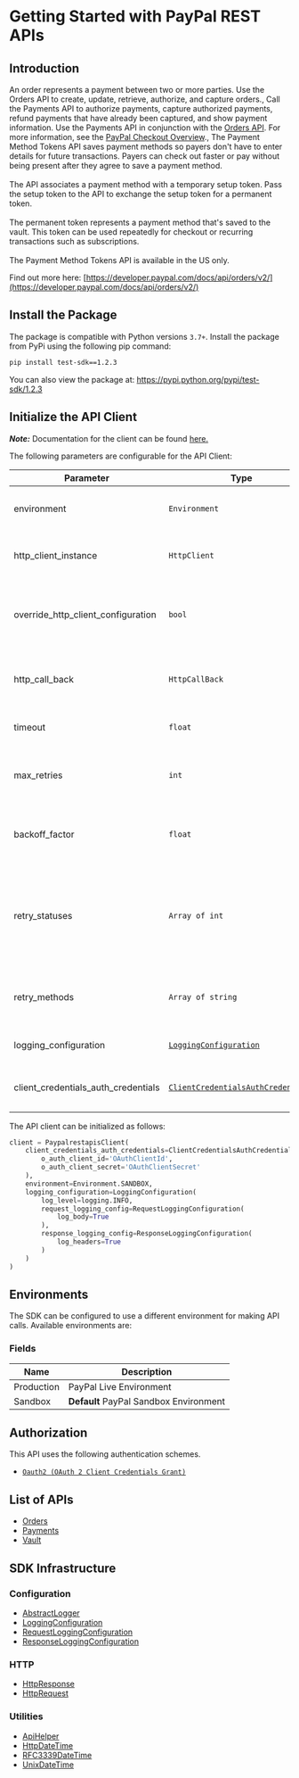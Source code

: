 
# Getting Started with PayPal REST APIs

## Introduction

An order represents a payment between two or more parties. Use the Orders API to create, update, retrieve, authorize, and capture orders., Call the Payments API to authorize payments, capture authorized payments, refund payments that have already been captured, and show payment information. Use the Payments API in conjunction with the <a href="/docs/api/orders/v2/">Orders API</a>. For more information, see the <a href="/docs/checkout/">PayPal Checkout Overview</a>., The Payment Method Tokens API saves payment methods so payers don't have to enter details for future transactions. Payers can check out faster or pay without being present after they agree to save a payment method.<br><br>The API associates a payment method with a temporary setup token. Pass the setup token to the API to exchange the setup token for a permanent token.<br><br>The permanent token represents a payment method that's saved to the vault. This token can be used repeatedly for checkout or recurring transactions such as subscriptions.<br><br>The Payment Method Tokens API is available in the US only.

Find out more here: [https://developer.paypal.com/docs/api/orders/v2/](https://developer.paypal.com/docs/api/orders/v2/)

## Install the Package

The package is compatible with Python versions `3.7+`.
Install the package from PyPi using the following pip command:

```bash
pip install test-sdk==1.2.3
```

You can also view the package at:
https://pypi.python.org/pypi/test-sdk/1.2.3

## Initialize the API Client

**_Note:_** Documentation for the client can be found [here.](https://www.github.com/tahaali2000/test-python-sdk/tree/1.2.3/doc/client.md)

The following parameters are configurable for the API Client:

| Parameter | Type | Description |
|  --- | --- | --- |
| environment | `Environment` | The API environment. <br> **Default: `Environment.SANDBOX`** |
| http_client_instance | `HttpClient` | The Http Client passed from the sdk user for making requests |
| override_http_client_configuration | `bool` | The value which determines to override properties of the passed Http Client from the sdk user |
| http_call_back | `HttpCallBack` | The callback value that is invoked before and after an HTTP call is made to an endpoint |
| timeout | `float` | The value to use for connection timeout. <br> **Default: 60** |
| max_retries | `int` | The number of times to retry an endpoint call if it fails. <br> **Default: 0** |
| backoff_factor | `float` | A backoff factor to apply between attempts after the second try. <br> **Default: 2** |
| retry_statuses | `Array of int` | The http statuses on which retry is to be done. <br> **Default: [408, 413, 429, 500, 502, 503, 504, 521, 522, 524, 408, 413, 429, 500, 502, 503, 504, 521, 522, 524]** |
| retry_methods | `Array of string` | The http methods on which retry is to be done. <br> **Default: ['GET', 'PUT', 'GET', 'PUT']** |
| logging_configuration | [`LoggingConfiguration`](https://www.github.com/tahaali2000/test-python-sdk/tree/1.2.3/doc/logging-configuration.md) | The SDK logging configuration for API calls |
| client_credentials_auth_credentials | [`ClientCredentialsAuthCredentials`](https://www.github.com/tahaali2000/test-python-sdk/tree/1.2.3/doc/auth/oauth-2-client-credentials-grant.md) | The credential object for OAuth 2 Client Credentials Grant |

The API client can be initialized as follows:

```python
client = PaypalrestapisClient(
    client_credentials_auth_credentials=ClientCredentialsAuthCredentials(
        o_auth_client_id='OAuthClientId',
        o_auth_client_secret='OAuthClientSecret'
    ),
    environment=Environment.SANDBOX,
    logging_configuration=LoggingConfiguration(
        log_level=logging.INFO,
        request_logging_config=RequestLoggingConfiguration(
            log_body=True
        ),
        response_logging_config=ResponseLoggingConfiguration(
            log_headers=True
        )
    )
)
```

## Environments

The SDK can be configured to use a different environment for making API calls. Available environments are:

### Fields

| Name | Description |
|  --- | --- |
| Production | PayPal Live Environment |
| Sandbox | **Default** PayPal Sandbox Environment |

## Authorization

This API uses the following authentication schemes.

* [`Oauth2 (OAuth 2 Client Credentials Grant)`](https://www.github.com/tahaali2000/test-python-sdk/tree/1.2.3/doc/auth/oauth-2-client-credentials-grant.md)

## List of APIs

* [Orders](https://www.github.com/tahaali2000/test-python-sdk/tree/1.2.3/doc/controllers/orders.md)
* [Payments](https://www.github.com/tahaali2000/test-python-sdk/tree/1.2.3/doc/controllers/payments.md)
* [Vault](https://www.github.com/tahaali2000/test-python-sdk/tree/1.2.3/doc/controllers/vault.md)

## SDK Infrastructure

### Configuration

* [AbstractLogger](https://www.github.com/tahaali2000/test-python-sdk/tree/1.2.3/doc/abstract-logger.md)
* [LoggingConfiguration](https://www.github.com/tahaali2000/test-python-sdk/tree/1.2.3/doc/logging-configuration.md)
* [RequestLoggingConfiguration](https://www.github.com/tahaali2000/test-python-sdk/tree/1.2.3/doc/request-logging-configuration.md)
* [ResponseLoggingConfiguration](https://www.github.com/tahaali2000/test-python-sdk/tree/1.2.3/doc/response-logging-configuration.md)

### HTTP

* [HttpResponse](https://www.github.com/tahaali2000/test-python-sdk/tree/1.2.3/doc/http-response.md)
* [HttpRequest](https://www.github.com/tahaali2000/test-python-sdk/tree/1.2.3/doc/http-request.md)

### Utilities

* [ApiHelper](https://www.github.com/tahaali2000/test-python-sdk/tree/1.2.3/doc/api-helper.md)
* [HttpDateTime](https://www.github.com/tahaali2000/test-python-sdk/tree/1.2.3/doc/http-date-time.md)
* [RFC3339DateTime](https://www.github.com/tahaali2000/test-python-sdk/tree/1.2.3/doc/rfc3339-date-time.md)
* [UnixDateTime](https://www.github.com/tahaali2000/test-python-sdk/tree/1.2.3/doc/unix-date-time.md)

